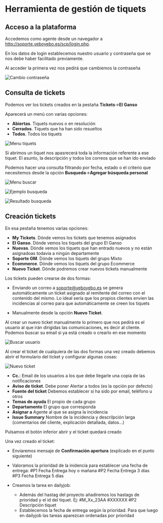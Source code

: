 # Herramienta de gestión de tiquets

## Acceso a la plataforma

Accedemos como agente desde un navegador a http://soporte.yeboyebo.es/scp/login.php.

En los datos de login establecemos nuestro usuario y contraseña que se nos debe haber facilitado previamente.

Al acceder la primera vez nos pedirá que cambiemos la contraseña

![Cambio contraseña](./img/cambiocontrasena.png)

## Consulta de tickets

Podemos ver los tickets creados en la pestaña **Tickets**->**El Ganso**

Aparecerá un menú con varias opciones:

- **Abiertas**. Tiquets nuevos o en resolución
- **Cerrados**. Tiquets que ha han sido resueltos
- **Todos**. Todos los tiquets

![Menu tiquets](./img/menutiquets.png)

Si abrimos un tiquet nos apasrecerá toda la información referente a ese tiquet. El asunto, la descripción y todos los correos que se han ido enviado

Podemos hacer una consulta filtrando por fecha, estado o el criterio que necesitemos desde la opción **Busqueda**->**Agregar búsqueda personal**

![Menu buscar](./img/busqueda.png)

![Ejemplo busqueda](./img/ejbusqueda.png)

![Resultado busqueda](./img/resbusqueda.png)


## Creación tickets

En esa pestaña tenemos varias opciones:


- **My Tickets**. Dónde vemos los tickets que tenemos asignados
- **El Ganso**. Dónde vemos los tiquets del grupo El Ganso
- **Nuevas**. Dónde vemos los tiquets que han entrado nuevos y no están asignadoas todavia a ningún departamente
- **Soporte GM**. Dónde vemos los tiquets del grupo Mixto
- **Ecommerce**. Dónde vemos los tiquets del grupo Ecommerce
- **Nuevo Ticket**. Dónde podremos crear nuevos tickets manualmente

Los tickets pueden crearse de dos formas:

- Enviando un correo a soporte@yeboyebo.es se genera automáticamente un ticket asignado al remitente del correo con el contenido del mismo. Lo ideal sería que los propios clientes envien las incidencias al correo para que automáticamente se creen los tiquets

- Manualmente desde la opción **Nuevo Ticket**.


Al crear un nuevo ticket manualmente lo primero que nos pedirá es el usuario al que irán dirigidas las comunicaciones, es decir al cliente. Podemos buscar su email si ya está creado o crearlo en ese momento

![Buscar usuario](./img/busca_usuario.png)


Al crear el ticket de cualquiera de las dos formas una vez creado debemos abrir el formulario del ticket y configurar algunas cosas:

![Nuevo ticket](./img/nuevo_ticket.png)

- **Cc.**: Email de los usuarios a los que debe llegarle una copia de las notificaciones
- **Aviso de ticket**. Debe poner Alertar a todos (es la opción por defecto)
- **Fuente del ticket** Debemos establecer si ha sido por email, teléfono u otros
- **Temas de ayuda** El propio de cada grupo
- **Departamento** El grupo que corresponda
- **Asignar a** Agente al que se asigna la incidencia
- **Issue Summary** Nombre de la incidencia y descrilpción larga (comentarios del cliente, explicación detallada, datos...)

Pulsamos el botón inferior abrir y el ticket quedará creado

Una vez creado el ticket:

- Enviaremos mensaje de **Confirmación apertura** (explicado en el punto siguiente)
- Valoramos la prioridad de la inidencia para establecer una fecha de entrega:
    #P1 Fecha Entrega hoy o mañana
    #P2 Fecha Entrega 3 días
    #P3 Fecha Entrega 5 días

- Creamos la tarea en dailyjob:
    - Además del hastag del proyecto añadiremos los hastags de prioridad y el id del tiquet. Ej: #M_Xx_23AA #XXXXXX #P2 Descripción tiquet
    - Establecemos la fecha de entrega según la prioridad. Para que luego en dailyjob las tareas aparezcan ordenadas por prioridad